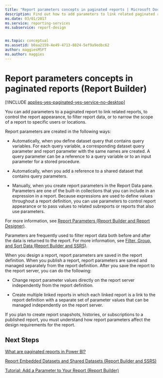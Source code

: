 ```yaml
---
title: "Report parameters concepts in paginated reports | Microsoft Docs"
description: Find out how to add parameters to link related paginated reports, to control a report appearance, to filter report data, or to narrow the scope in Report Builder. 
ms.date: 03/01/2017
ms.service: reporting-services
ms.subservice: report-design


ms.topic: conceptual
ms.assetid: b0aa2159-4e49-4713-8824-5ef9a9edbc62
author: maggiesMSFT
ms.author: maggies
---
```

# Report parameters concepts in paginated reports (Report Builder)

[!INCLUDE [applies-yes-paginated-yes-service-no-desktop](../../includes/applies-yes-paginated-yes-service-no-desktop.md)]

  You can add parameters to a paginated report to link related reports, to control the report appearance, to filter report data, or to narrow the scope of a report to specific users or locations.  
  
 Report parameters are created in the following ways:  
  
-   Automatically, when you define dataset query that contains query variables. For each query variable, a corresponding dataset query parameter and report parameter with the same names are created. A query parameter can be a reference to a query variable or to an input parameter for a stored procedure.  
  
-   Automatically, when you add a reference to a shared dataset that contains query parameters.  
  
-   Manually, when you create report parameters in the Report Data pane. Parameters are one of the built-in collections that you can include in an expression in a report. Because expressions are used to define values throughout a report definition, you can use parameters to control report appearance or to pass values to related subreports or reports that also use parameters.  
  
 For more information, see [Report Parameters &#40;Report Builder and Report Designer&#41;](../../reporting-services/report-design/report-parameters-report-builder-and-report-designer.md).  
  
 Parameters are frequently used to filter report data both before and after the data is returned to the report. For more information, see [Filter, Group, and Sort Data &#40;Report Builder and SSRS&#41;](../../reporting-services/report-design/filter-group-and-sort-data-report-builder-and-ssrs.md).  
  
 When you design a report, report parameters are saved in the report definition. When you publish a report, report parameters are saved and managed separately from the report definition. After you save the report to the report server, you can do the following:  
  
-   Change report parameter values directly on the report server independently from the report definition.  
  
-   Create multiple linked reports in which each linked report is a link to the report definition with a separate set of parameter values that can be managed independently on the report server.  
  
 If you plan to create report snapshots, histories, or subscriptions to a published report, you must understand how report parameters affect the design requirements for the report.  
  
## Next Steps  
 [What are paginated reports in Power BI?](../paginated-reports/paginated-reports-report-builder-power-bi.md)
 
 [Report Embedded Datasets and Shared Datasets &#40;Report Builder and SSRS&#41;](../../paginated-reports/paginated-reports-quickstart-aw.md) 
 
 [Tutorial: Add a Parameter to Your Report &#40;Report Builder&#41;](../../reporting-services/tutorial-add-a-parameter-to-your-report-report-builder.md)  
  
  
